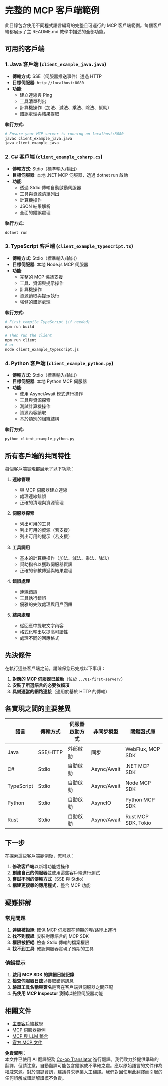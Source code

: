 <!--
CO_OP_TRANSLATOR_METADATA:
{
  "original_hash": "8358c13b5b6877e475674697cdc1a904",
  "translation_date": "2025-08-18T14:44:07+00:00",
  "source_file": "03-GettingStarted/02-client/complete_examples.md",
  "language_code": "mo"
}
-->
# 完整的 MCP 客戶端範例

此目錄包含使用不同程式語言編寫的完整且可運行的 MCP 客戶端範例。每個客戶端都展示了主 README.md 教學中描述的全部功能。

## 可用的客戶端

### 1. Java 客戶端 (`client_example_java.java`)

- **傳輸方式**: SSE（伺服器推送事件）透過 HTTP
- **目標伺服器**: `http://localhost:8080`
- **功能**:
  - 建立連線與 Ping
  - 工具清單列出
  - 計算機操作（加法、減法、乘法、除法、幫助）
  - 錯誤處理與結果提取

**執行方式:**

```bash
# Ensure your MCP server is running on localhost:8080
javac client_example_java.java
java client_example_java
```

### 2. C# 客戶端 (`client_example_csharp.cs`)

- **傳輸方式**: Stdio（標準輸入/輸出）
- **目標伺服器**: 本地 .NET MCP 伺服器，透過 dotnet run 啟動
- **功能**:
  - 透過 Stdio 傳輸自動啟動伺服器
  - 工具與資源清單列出
  - 計算機操作
  - JSON 結果解析
  - 全面的錯誤處理

**執行方式:**

```bash
dotnet run
```

### 3. TypeScript 客戶端 (`client_example_typescript.ts`)

- **傳輸方式**: Stdio（標準輸入/輸出）
- **目標伺服器**: 本地 Node.js MCP 伺服器
- **功能**:
  - 完整的 MCP 協議支援
  - 工具、資源與提示操作
  - 計算機操作
  - 資源讀取與提示執行
  - 強健的錯誤處理

**執行方式:**

```bash
# First compile TypeScript (if needed)
npm run build

# Then run the client
npm run client
# or
node client_example_typescript.js
```

### 4. Python 客戶端 (`client_example_python.py`)

- **傳輸方式**: Stdio（標準輸入/輸出）  
- **目標伺服器**: 本地 Python MCP 伺服器
- **功能**:
  - 使用 Async/Await 模式進行操作
  - 工具與資源探索
  - 測試計算機操作
  - 資源內容讀取
  - 基於類別的組織結構

**執行方式:**

```bash
python client_example_python.py
```

## 所有客戶端的共同特性

每個客戶端實現都展示了以下功能：

1. **連線管理**
   - 與 MCP 伺服器建立連線
   - 處理連線錯誤
   - 正確的清理與資源管理

2. **伺服器探索**
   - 列出可用的工具
   - 列出可用的資源（若支援）
   - 列出可用的提示（若支援）

3. **工具調用**
   - 基本的計算機操作（加法、減法、乘法、除法）
   - 幫助指令以獲取伺服器資訊
   - 正確的參數傳遞與結果處理

4. **錯誤處理**
   - 連線錯誤
   - 工具執行錯誤
   - 優雅的失敗處理與用戶回饋

5. **結果處理**
   - 從回應中提取文字內容
   - 格式化輸出以提高可讀性
   - 處理不同的回應格式

## 先決條件

在執行這些客戶端之前，請確保您已完成以下事項：

1. **對應的 MCP 伺服器已啟動**（位於 `../01-first-server/`）
2. **安裝了所選語言的必要依賴項**
3. **具備適當的網路連接**（適用於基於 HTTP 的傳輸）

## 各實現之間的主要差異

| 語言       | 傳輸方式   | 伺服器啟動方式 | 非同步模型 | 關鍵函式庫           |
|------------|-----------|----------------|-------------|---------------------|
| Java       | SSE/HTTP  | 外部啟動       | 同步        | WebFlux, MCP SDK    |
| C#         | Stdio     | 自動啟動       | Async/Await | .NET MCP SDK        |
| TypeScript | Stdio     | 自動啟動       | Async/Await | Node MCP SDK        |
| Python     | Stdio     | 自動啟動       | AsyncIO     | Python MCP SDK      |
| Rust       | Stdio     | 自動啟動       | Async/Await | Rust MCP SDK, Tokio |

## 下一步

在探索這些客戶端範例後，您可以：

1. **修改客戶端**以新增功能或操作
2. **創建自己的伺服器**並使用這些客戶端進行測試
3. **嘗試不同的傳輸方式**（SSE 與 Stdio）
4. **構建更複雜的應用程式**，整合 MCP 功能

## 疑難排解

### 常見問題

1. **連線被拒絕**: 確保 MCP 伺服器在預期的埠/路徑上運行
2. **找不到模組**: 安裝對應語言的 MCP SDK
3. **權限被拒絕**: 檢查 Stdio 傳輸的檔案權限
4. **找不到工具**: 確認伺服器實現了預期的工具

### 偵錯提示

1. **啟用 MCP SDK 的詳細日誌記錄**
2. **檢查伺服器日誌**以獲取錯誤訊息
3. **驗證工具名稱與簽名**是否在客戶端與伺服器之間匹配
4. **先使用 MCP Inspector 測試**以驗證伺服器功能

## 相關文件

- [主要客戶端教學](./README.md)
- [MCP 伺服器範例](../../../../03-GettingStarted/01-first-server)
- [MCP 與 LLM 整合](../../../../03-GettingStarted/03-llm-client)
- [官方 MCP 文件](https://modelcontextprotocol.io/)

**免責聲明**：  
本文件已使用 AI 翻譯服務 [Co-op Translator](https://github.com/Azure/co-op-translator) 進行翻譯。我們致力於提供準確的翻譯，但請注意，自動翻譯可能包含錯誤或不準確之處。應以原始語言的文件作為權威來源。對於關鍵資訊，建議尋求專業人工翻譯。我們對因使用此翻譯而引起的任何誤解或錯誤解讀概不負責。